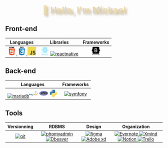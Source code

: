 <h1 Align="center" style="color: #E9D6AA; filter:drop-shadow(5px 5px 3px #664B0B6e)"><b>👋 Hello, I'm Mickael</b></h1>

<h2><b>Front-end</b></h1>
<div Align="center">

Languages | Libraries | Frameworks
:-:|:-:|:-:
<a href="https://github.com/MiKL5/afpaDev"> <img src="https://raw.githubusercontent.com/devicons/devicon/master/icons/html5/html5-original-wordmark.svg" title="html5" alt="html5" width="28" height="28"  pointer-events="none" /> <img src="https://raw.githubusercontent.com/devicons/devicon/master/icons/css3/css3-original-wordmark.svg" title="css3" alt="css3" width="28" height="28"  pointer-events="none" /> <img src="https://raw.githubusercontent.com/devicons/devicon/master/icons/javascript/javascript-original.svg" title="JavaScript" alt="javaScript" width="28" height="28"  pointer-events="none" /> </a> <!-- <a href="https://github.com/MiKL5/Typescript"><img src="https://github.com/MiKL5/Typescript/raw/main/Assets/images/Typescript_logo_2020.svg" title="TypeScript" alt="TypeScript" width="28" height="28"  pointer-events="none" /></a> --> | <a href="https://github.com/MiKL5/React"> <img src="https://raw.githubusercontent.com/devicons/devicon/master/icons/react/react-original-wordmark.svg" title="React" alt="React" width="28" height="auto"  pointer-events="none" /></a> <a href="https://github.com/MiKL5/React/blob/master/ReactNative/Docs"> <img src="https://raw.githubusercontent.com/kristerkari/react-native-svg-transformer/HEAD/images/react-native-logo.png" title="React Native" alt="reactnative" width="28" height="auto"  pointer-events="none" /> </a> | <a href="https://github.com/MiKL5/afpaDev"><img src="https://raw.githubusercontent.com/devicons/devicon/master/icons/bootstrap/bootstrap-plain-wordmark.svg" title="Bootstrop" alt="bootstrap" width="28" height="auto"  pointer-events="none" /></a>
</div>  

<h2><b>Back-end</b></h1>
<div Align="center">

Languages | Frameworks
:-:|:-:
<a href="#"><img src="https://www.vectorlogo.zone/logos/mariadb/mariadb-icon.svg" title="MariaDB" alt="mariadb" width="28" height="auto"  pointer-events="none" /><img src="https://raw.githubusercontent.com/devicons/devicon/master/icons/mysql/mysql-original-wordmark.svg" title="MySQL" alt="mysql" width="28" height="auto"  pointer-events="none" ></a> <a href="#"><img src="https://raw.githubusercontent.com/devicons/devicon/master/icons/php/php-original.svg" title="PHP" alt="php" width="28" height="auto"  pointer-events="none" /></a> <a href="https://github.com/MiKL5/Python"><img src="https://raw.githubusercontent.com/devicons/devicon/master/icons/python/python-original.svg" title="Python" alt="python" width="28" height="auto"  pointer-events="none" /></a> | <a href="https://github.com/MiKL5/afpaDevSymfony"><img src="https://symfony.com/logos/symfony_black_03.svg" title="Symfony" alt="symfony" width="28" height="auto"  pointer-events="none" /></a>
</div>  

<h2><b>Tools</b></h1>
<div Align="center">

Versionning | RDBMS| Design | Organization
:-:|:-:|:-:|:-:
<a href="#"> <img src="https://www.vectorlogo.zone/logos/git-scm/git-scm-icon.svg" title="Git" alt="git" width="28" height="auto"  pointer-events="none" /> </a> | <a href="#"> <img src="https://upload.wikimedia.org/wikipedia/commons/4/4f/PhpMyAdmin_logo.svg" title="PHP My Admin" alt="phpmyadmin" width="28" height="auto"  pointer-events="none" /> <img src="https://dbeaver.io/wp-content/uploads/2015/09/beaver-head.png" title="DBeaver" alt="Dbeaver" width=28 height=auto  pointer-events="none" /> </a> | <a href="#"> <img src="https://www.vectorlogo.zone/logos/figma/figma-icon.svg" title="Figma" alt="figma" width="28" height="auto"  pointer-events="none" /> <img src="https://upload.wikimedia.org/wikipedia/commons/thumb/c/c2/Adobe_XD_CC_icon.svg/langfr-220px-Adobe_XD_CC_icon.svg.png" title="Adobe XD" alt="Adobe xd" width="28" height="auto"  pointer-events="none" /> </a> | <a href="#"> <img src="https://www.svgrepo.com/download/475648/evernote-color.svg" title="Evernote" alt="Evernote" width="28" height="auto"  pointer-events="none" /> <img src="https://assets.xmind.net/www/assets/images/xmind2022/xmind2022-logo-c945ae44d8.svg" title="Xmind" alt="Xmind" width="28" height="auto"  pointer-events="none" /> <img src="https://www.svgrepo.com/download/452076/notion.svg" title="Notion" alt="Notion" width="28" height="auto"  pointer-events="none" /> <img src="https://www.svgrepo.com/download/303635/trello-logo.svg" title="Trello" alt="Trello" width="28" height="auto"  pointer-events="none" /> </a>
</div>